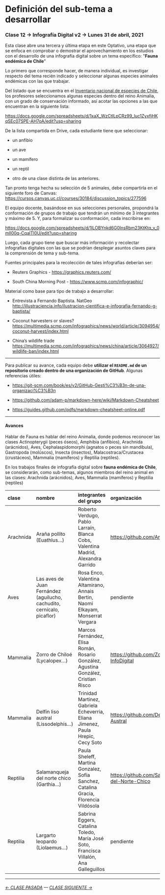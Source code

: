 # Definición del sub-tema a desarrollar

###  Clase 12 → Infografía Digital v2 → Lunes 31 de abril, 2021

Esta clase abre una tercera y última etapa en este Optativo, una etapa que se enfoca en comprobar o demostrar el aprovechamiento en los estudios con el desarrollo de una infografía digital sobre un tema específico: "**Fauna endémica de Chile**"

Lo primero que corresponde hacer, de manera individual, es investigar respecto del tema recién indicado y seleccionar algunas especies animales endémicas con las que trabajar. 

Del listado que se encuentra en el [Inventario nacional de especies de Chile](http://especies.mma.gob.cl/CNMWeb/Web/WebCiudadana/WebCiudadana_busquedaGrilla.aspx?especies=endemicas), los profesores seleccionamos algunas especies dentro del reino Animalia, con un grado de conservación informado, así acotar las opciones a las que encuentran en la siguiente lista: 

https://docs.google.com/spreadsheets/d/1xaX_WzCtILpCRz99_luc1ZyxfjHKqSEc07SPE-AH7oA/edit?usp=sharing

De la lista compartida en Drive, cada estudiante tiene que seleccionar:

- un anfibio

- un ave

- un mamífero

- un reptil

- otro de una clase distinta de las anteriores.

Tan pronto tenga hecha su selección de 5 animales, debe compartirla en el siguiente foro de Canvas: https://cursos.canvas.uc.cl/courses/30184/discussion_topics/277596

El equipo docente, basándose en sus selecciones personales, propondrá la conformación de grupos de trabajo que tendrán un mínimo de 3 integrantes y máximo de 5. Y, para formalizar su conformación, cada inscribirse en:

https://docs.google.com/spreadsheets/d/1lLOBYnkd6G0InsRbm23KtKtq_y_0mIl00q-CqalTI0U/edit?usp=sharing 

Luego, cada grupo tiene que buscar más información y recolectar infografías digitales con las que se podrían desplegar asuntos claves para la comprensión de tema y sub-tema.

Fuentes principales para la recolección de tales infografías deberían ser:

- Reuters Graphics - https://graphics.reuters.com/

- South China Morning Post - https://www.scmp.com/infographic/

Material como base para tipo de trabajo a desarrollar:

- Entrevista a Fernando Baptista. NatGeo http://illustraciencia.info/ilustracion-cientifica-e-infografia-fernando-g-baptista/

- Coconut harvesters or slaves? https://multimedia.scmp.com/infographics/news/world/article/3094954/coconut-harvest/index.html

- China’s wildlife trade https://multimedia.scmp.com/infographics/news/china/article/3064927/wildlife-ban/index.html 

- - - - - - - - 

Para publicar su avance, cada equipo debe **utilizar el `README.md` de un repositorio creado dentro de una organización de GitHub**. Algunas referencias útiles:

- https://git-scm.com/book/es/v2/GitHub-Gesti%C3%B3n-de-una-organizaci%C3%B3n

- https://github.com/adam-p/markdown-here/wiki/Markdown-Cheatsheet

- https://guides.github.com/pdfs/markdown-cheatsheet-online.pdf

- - - - - - - - - - - - -

#### Avances

Hablar de Fauna es hablar del reino Animalia, donde podemos reconocer las clases Actinopterygii (peces óseos), Amphibia (anfibios), Arachnida (arácnidos), Aves, Cephalaspidomorphi (agnatos o peces sin mandíbula), Gastropoda (molúscos), Insecta (insectos), Malacostraca/Crustacea (crustáceos), Mammalia (mamíferos) y Reptilia (reptiles).

En los trabajos finales de infografía digital sobre **fauna endémica de Chile**, se considerarán, como sub-temas, algunos miembros del reino animal en las clases: Arachnida (arácnidos), Aves, Mammalia (mamíferos) y Reptilia (reptiles)


| clase | nombre | integrantes del grupo | organización |
|:------|:--------|:---------------------|:--------------|
| Arachnida | Araña pollito (Euathlus…) | Roberto Verdugo, Pablo Larraín, Blanca Cobs, Valentina Madrid, Alexandra Garrido | https://github.com/Arana-Pollito |
| Aves | Las aves de Juan Fernández (aguilucho, cachudito, cernícalo, picaflor) | Rosa Enco, Valentina Altamirano, Annais Bertin, Naomi Elkayam, Monserrat Vergara | pendiente |
| Mammalia | Zorro de Chiloé (Lycalopex…) | Marcos Fernández, Elisa Román, Rosario González,  Agustina González, Cristian Risco | https://github.com/ZorroDeChiloe-InfoDigital |
| Mammalia | Delfín liso austral (Lissodelphis…) | Trinidad Martinez, Gabriela Echeverria, Eliana Jimenez, Paula Hrepic, Cecy Soto | https://github.com/Delfin-Liso-Austral |
| Reptilia | Salamanqueja del norte chico (Garthia…) | Paula Sheleff, Martina Gonzalez, Sofía Sanchez, Catalina Gracia, Florencia Vildósola | https://github.com/Salamanqueja-del-Norte-Chico |  
| Reptilia | Largarto leopardo (Liolaemus…) | Sabrina Eggers, Catalina Toledo, María José Soto, Francisca Villalón, Ana Galleguillos | pendiente |

- - - - - - - - - - - - -


###### [← CLASE PASADA](https://github.com/profesorfaco/dno075-2021/tree/main/clase-11) — [CLASE SIGUIENTE →](https://github.com/profesorfaco/dno075-2021/tree/main/clase-13) 

